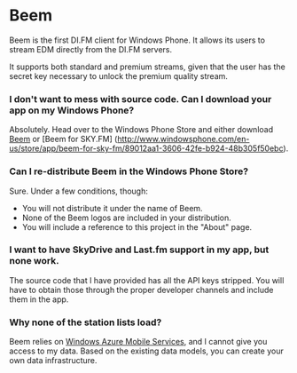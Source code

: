 Beem
====

Beem is the first DI.FM client for Windows Phone. It allows its users to stream EDM directly from the DI.FM servers.

It supports both standard and premium streams, given that the user has the secret key necessary to unlock the 
premium quality stream.

### I don't want to mess with source code. Can I download your app on my Windows Phone?

Absolutely. Head over to the Windows Phone Store and either download [Beem](http://www.windowsphone.com/en-us/store/app/beem-plus/8433ad41-9a4e-46ff-ba33-340d265f53d5) or [Beem for SKY.FM] (http://www.windowsphone.com/en-us/store/app/beem-for-sky-fm/89012aa1-3606-42fe-b924-48b305f50ebc).

### Can I re-distribute Beem in the Windows Phone Store?
Sure. Under a few conditions, though:
- You will not distribute it under the name of Beem.
- None of the Beem logos are included in your distribution.
- You will include a reference to this project in the "About" page.

### I want to have SkyDrive and Last.fm support in my app, but none work.
The source code that I have provided has all the API keys stripped. You will have to obtain those through the proper developer channels and include them in the app.

### Why none of the station lists load?
Beem relies on [Windows Azure Mobile Services](http://www.windowsazure.com/en-us/develop/mobile/), and I cannot give you access to my data. Based on the existing data models, you can create your own data infrastructure.
